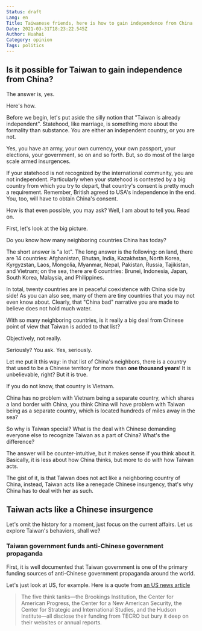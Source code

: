 ```yaml
---
Status: draft
Lang: en
Title: Taiwanese friends, here is how to gain independence from China
Date: 2021-03-31T18:23:22.545Z
Author: Huahai
Category: opinion
Tags: politics
---
```


## Is it possible for Taiwan to gain independence from China? 

The answer is, yes. 

Here's how.

Before we begin, let's put aside the silly notion that "Taiwan is already independent". Statehood, like marriage, is something more about the formality than substance. You are either an independent country, or you are not. 

Yes, you have an army, your own currency, your own passport, your elections, your government, so on and so forth. But, so do most of the large scale armed insurgences. 

If your statehood is not recognized by the international community, you are not independent. Particularly when your statehood is contested by a big country from which you try to depart, that country's consent is pretty much a requirement. Remember, British agreed to USA's independence in the end. You, too, will have to obtain China's consent.

How is that even possible, you may ask? Well, I am about to tell you. Read on.

First, let's look at the big picture. 

Do you know how many neighboring countries China has today? 

The short answer is "a lot". The long answer is the following: on land, there are 14 countries:  Afghanistan, Bhutan, India, Kazakhstan, North Korea, Kyrgyzstan, Laos, Mongolia, Myanmar, Nepal, Pakistan, Russia, Tajikistan, and Vietnam; on the sea, there are 6 countries: Brunei, Indonesia, Japan, South Korea, Malaysia, and Philippines. 

In total, twenty countries are in peaceful coexistence with China side by side! As you can also see, many of them are tiny countries that you may not even know about. Clearly, that "China bad" narrative you are made to believe does not hold much water. 

With so many neighboring countries, is it really a big deal from Chinese point of view that Taiwan is added to that list?

Objectively, not really.

Seriously? You ask. Yes, seriously. 

Let me put it this way: in that list of China's neighbors, there is a country that used to be a Chinese territory for more than **one thousand years**! It is unbelievable, right? But it is true.

If you do not know, that country is Vietnam. 

China has no problem with Vietnam being a separate country, which shares a land border with China, you think China will have problem with Taiwan being as a separate country, which is located hundreds of miles away in the sea? 

So why is Taiwan special? What is the deal with Chinese demanding everyone else to recognize Taiwan as a part of China? What's the difference?

The answer will be counter-intuitive, but it makes sense if you think about it. Basically, it is less about how China thinks, but more to do with how Taiwan acts.

The gist of it, is that Taiwan does not act like a neighboring country of China, instead, Taiwan acts like a renegade Chinese insurgency, that's why China has to deal with her as such. 

## Taiwan acts like a Chinese insurgence

Let's omit the history for a moment, just focus on the current affairs. Let us explore Taiwan's behaviors, shall we?

### Taiwan government funds anti-Chinese government propaganda

First, it is well documented that Taiwan government is one of the primary funding sources of anti-Chinese government propaganda around the world. 

Let's just look at US, for example. Here is a quote from [an US news article](https://prospect.org/world/taiwan-funding-think-tanks-omnipresent-rarely-disclosed/)

> The five think tanks—the Brookings Institution, the Center for American Progress, the Center for a New American Security, the Center for Strategic and International Studies, and the Hudson Institute—all disclose their funding from TECRO but bury it deep on their websites or annual reports.


